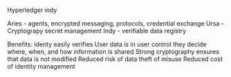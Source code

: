 Hyperledger indy

Aries - agents, encrypted messaging, protocols, credential exchange
Ursa - Cryptograpy secret management
Indy - verifiable data registry

Benefits:
identy easily verifies
User data is in user control they decide where, when, and how information is shared
Strong cryptography ensures  that data is not modified
Reduced risk of data theft of misuse
Reduced cost of identity management
